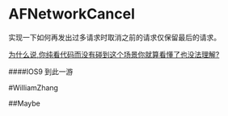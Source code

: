 # AFNetworkCancel
实现一下如何再发出过多请求时取消之前的请求仅保留最后的请求。


[为什么说,你纯看代码而没有碰到这个场景你就算看懂了也没法理解?](http://www.jianshu.com/p/d63d0509229c?utm_campaign=maleskine&utm_content=note&utm_medium=writer_share&utm_source=weibo)

####IOS9
到此一游

#WilliamZhang

##Maybe
